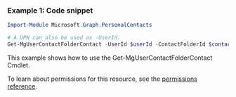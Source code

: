 ### Example 1: Code snippet

```powershellImport-Module Microsoft.Graph.PersonalContacts

# A UPN can also be used as -UserId.
Get-MgUserContactFolderContact -UserId $userId -ContactFolderId $contactFolderId
```
This example shows how to use the Get-MgUserContactFolderContact Cmdlet.
To learn about permissions for this resource, see the [permissions reference](/graph/permissions-reference).

